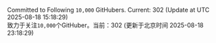 Committed to Following `10,000` GitHubers. Current: <!-- FOLLOWING_COUNT -->302<!-- FOLLOWING_COUNT --> (Update at UTC <!-- LAST_UPDATED -->2025-08-18 15:18:29<!-- LAST_UPDATED -->)<br>
致力于关注`10,000`个GitHuber。当前：<!-- FOLLOWING_COUNT -->302<!-- FOLLOWING_COUNT --> (更新于北京时间 <!-- LAST_UPDATED_CST -->2025-08-18 23:18:29<!-- LAST_UPDATED_CST -->)
